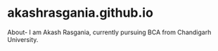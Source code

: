 # akashrasgania.github.io
About- I am Akash Rasgania, currently pursuing BCA from Chandigarh University.
